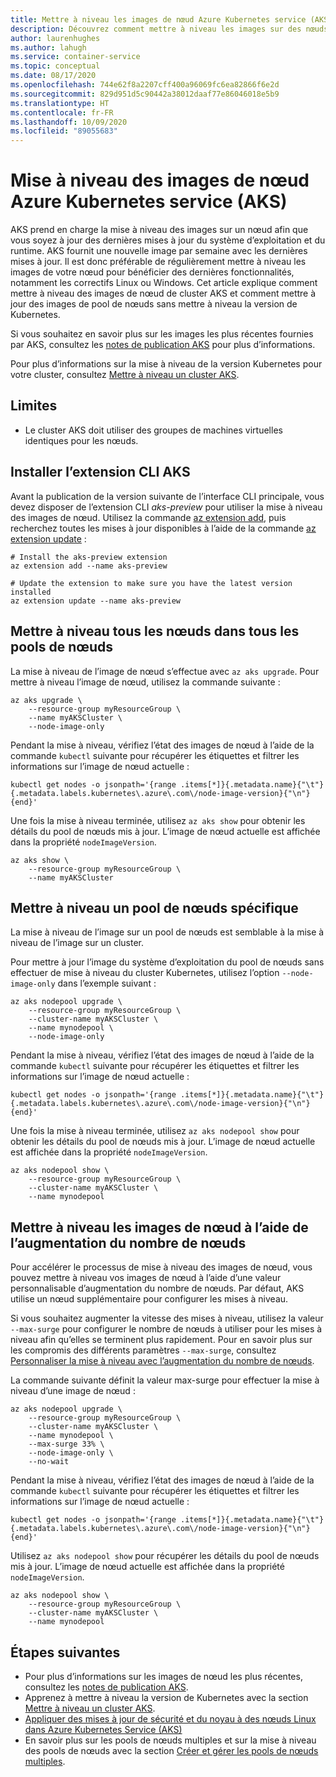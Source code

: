 ```yaml
---
title: Mettre à niveau les images de nœud Azure Kubernetes service (AKS)
description: Découvrez comment mettre à niveau les images sur des nœuds de cluster AKS et des pools de nœuds.
author: laurenhughes
ms.author: lahugh
ms.service: container-service
ms.topic: conceptual
ms.date: 08/17/2020
ms.openlocfilehash: 744e62f8a2207cff400a96069fc6ea82866f6e2d
ms.sourcegitcommit: 829d951d5c90442a38012daaf77e86046018e5b9
ms.translationtype: HT
ms.contentlocale: fr-FR
ms.lasthandoff: 10/09/2020
ms.locfileid: "89055683"
---
```

# <a name="azure-kubernetes-service-aks-node-image-upgrade"></a>Mise à niveau des images de nœud Azure Kubernetes service (AKS)

AKS prend en charge la mise à niveau des images sur un nœud afin que vous soyez à jour des dernières mises à jour du système d’exploitation et du runtime. AKS fournit une nouvelle image par semaine avec les dernières mises à jour. Il est donc préférable de régulièrement mettre à niveau les images de votre nœud pour bénéficier des dernières fonctionnalités, notamment les correctifs Linux ou Windows. Cet article explique comment mettre à niveau des images de nœud de cluster AKS et comment mettre à jour des images de pool de nœuds sans mettre à niveau la version de Kubernetes.

Si vous souhaitez en savoir plus sur les images les plus récentes fournies par AKS, consultez les [notes de publication AKS](https://github.com/Azure/AKS/releases) pour plus d’informations.

Pour plus d’informations sur la mise à niveau de la version Kubernetes pour votre cluster, consultez [Mettre à niveau un cluster AKS][upgrade-cluster].

## <a name="limitations"></a>Limites

* Le cluster AKS doit utiliser des groupes de machines virtuelles identiques pour les nœuds.

## <a name="install-the-aks-cli-extension"></a>Installer l’extension CLI AKS

Avant la publication de la version suivante de l’interface CLI principale, vous devez disposer de l’extension CLI *aks-preview* pour utiliser la mise à niveau des images de nœud. Utilisez la commande [az extension add][az-extension-add], puis recherchez toutes les mises à jour disponibles à l’aide de la commande [az extension update][az-extension-update] :

```azurecli
# Install the aks-preview extension
az extension add --name aks-preview

# Update the extension to make sure you have the latest version installed
az extension update --name aks-preview
```

## <a name="upgrade-all-nodes-in-all-node-pools"></a>Mettre à niveau tous les nœuds dans tous les pools de nœuds

La mise à niveau de l’image de nœud s’effectue avec `az aks upgrade`. Pour mettre à niveau l’image de nœud, utilisez la commande suivante :

```azurecli
az aks upgrade \
    --resource-group myResourceGroup \
    --name myAKSCluster \
    --node-image-only
```

Pendant la mise à niveau, vérifiez l’état des images de nœud à l’aide de la commande `kubectl` suivante pour récupérer les étiquettes et filtrer les informations sur l’image de nœud actuelle :

```azurecli
kubectl get nodes -o jsonpath='{range .items[*]}{.metadata.name}{"\t"}{.metadata.labels.kubernetes\.azure\.com\/node-image-version}{"\n"}{end}'
```

Une fois la mise à niveau terminée, utilisez `az aks show` pour obtenir les détails du pool de nœuds mis à jour. L’image de nœud actuelle est affichée dans la propriété `nodeImageVersion`.

```azurecli
az aks show \
    --resource-group myResourceGroup \
    --name myAKSCluster
```

## <a name="upgrade-a-specific-node-pool"></a>Mettre à niveau un pool de nœuds spécifique

La mise à niveau de l’image sur un pool de nœuds est semblable à la mise à niveau de l’image sur un cluster.

Pour mettre à jour l’image du système d’exploitation du pool de nœuds sans effectuer de mise à niveau du cluster Kubernetes, utilisez l’option `--node-image-only` dans l’exemple suivant :

```azurecli
az aks nodepool upgrade \
    --resource-group myResourceGroup \
    --cluster-name myAKSCluster \
    --name mynodepool \
    --node-image-only
```

Pendant la mise à niveau, vérifiez l’état des images de nœud à l’aide de la commande `kubectl` suivante pour récupérer les étiquettes et filtrer les informations sur l’image de nœud actuelle :

```azurecli
kubectl get nodes -o jsonpath='{range .items[*]}{.metadata.name}{"\t"}{.metadata.labels.kubernetes\.azure\.com\/node-image-version}{"\n"}{end}'
```

Une fois la mise à niveau terminée, utilisez `az aks nodepool show` pour obtenir les détails du pool de nœuds mis à jour. L’image de nœud actuelle est affichée dans la propriété `nodeImageVersion`.

```azurecli
az aks nodepool show \
    --resource-group myResourceGroup \
    --cluster-name myAKSCluster \
    --name mynodepool
```

## <a name="upgrade-node-images-with-node-surge"></a>Mettre à niveau les images de nœud à l’aide de l’augmentation du nombre de nœuds

Pour accélérer le processus de mise à niveau des images de nœud, vous pouvez mettre à niveau vos images de nœud à l’aide d’une valeur personnalisable d’augmentation du nombre de nœuds. Par défaut, AKS utilise un nœud supplémentaire pour configurer les mises à niveau.

Si vous souhaitez augmenter la vitesse des mises à niveau, utilisez la valeur `--max-surge` pour configurer le nombre de nœuds à utiliser pour les mises à niveau afin qu’elles se terminent plus rapidement. Pour en savoir plus sur les compromis des différents paramètres `--max-surge`, consultez [Personnaliser la mise à niveau avec l’augmentation du nombre de nœuds][max-surge].

La commande suivante définit la valeur max-surge pour effectuer la mise à niveau d’une image de nœud :

```azurecli
az aks nodepool upgrade \
    --resource-group myResourceGroup \
    --cluster-name myAKSCluster \
    --name mynodepool \
    --max-surge 33% \
    --node-image-only \
    --no-wait
```

Pendant la mise à niveau, vérifiez l’état des images de nœud à l’aide de la commande `kubectl` suivante pour récupérer les étiquettes et filtrer les informations sur l’image de nœud actuelle :

```azurecli
kubectl get nodes -o jsonpath='{range .items[*]}{.metadata.name}{"\t"}{.metadata.labels.kubernetes\.azure\.com\/node-image-version}{"\n"}{end}'
```

Utilisez `az aks nodepool show` pour récupérer les détails du pool de nœuds mis à jour. L’image de nœud actuelle est affichée dans la propriété `nodeImageVersion`.

```azurecli
az aks nodepool show \
    --resource-group myResourceGroup \
    --cluster-name myAKSCluster \
    --name mynodepool
```

## <a name="next-steps"></a>Étapes suivantes

- Pour plus d’informations sur les images de nœud les plus récentes, consultez les [notes de publication AKS](https://github.com/Azure/AKS/releases).
- Apprenez à mettre à niveau la version de Kubernetes avec la section [Mettre à niveau un cluster AKS][upgrade-cluster].
- [Appliquer des mises à jour de sécurité et du noyau à des nœuds Linux dans Azure Kubernetes Service (AKS)][security-update]
- En savoir plus sur les pools de nœuds multiples et sur la mise à niveau des pools de nœuds avec la section [Créer et gérer les pools de nœuds multiples][use-multiple-node-pools].

<!-- LINKS - internal -->
[upgrade-cluster]: upgrade-cluster.md
[security-update]: node-updates-kured.md
[use-multiple-node-pools]: use-multiple-node-pools.md
[max-surge]: upgrade-cluster.md#customize-node-surge-upgrade-preview
[az-extension-add]: /cli/azure/extension#az-extension-add
[az-extension-update]: /cli/azure/extension#az-extension-update
